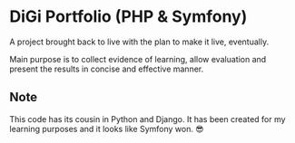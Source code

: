 # DiGi Portfolio (PHP & Symfony)
A project brought back to live with the plan to make it live, eventually.

Main purpose is to collect evidence of learning, allow evaluation and present the results in concise and effective manner.

## Note
This code has its cousin in Python and Django. It has been created for my learning purposes and it looks like Symfony won. 😎